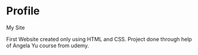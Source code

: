 # Profile
My Site

First Website created only using HTML and CSS.
Project done through help of Angela Yu course from udemy.
